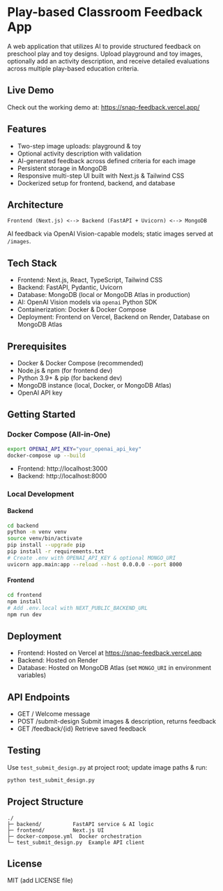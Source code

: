 # Play-based Classroom Feedback App

A web application that utilizes AI to provide structured feedback on preschool play and toy designs. Upload playground and toy images, optionally add an activity description, and receive detailed evaluations across multiple play-based education criteria.
  
## Live Demo
  
Check out the working demo at: https://snap-feedback.vercel.app/
## Features
- Two-step image uploads: playground & toy
- Optional activity description with validation
- AI-generated feedback across defined criteria for each image
- Persistent storage in MongoDB
- Responsive multi-step UI built with Next.js & Tailwind CSS
- Dockerized setup for frontend, backend, and database
## Architecture
```text
Frontend (Next.js) <--> Backend (FastAPI + Uvicorn) <--> MongoDB
```
AI feedback via OpenAI Vision-capable models; static images served at `/images`.
## Tech Stack
- Frontend: Next.js, React, TypeScript, Tailwind CSS
- Backend: FastAPI, Pydantic, Uvicorn
- Database: MongoDB (local or MongoDB Atlas in production)
- AI: OpenAI Vision models via `openai` Python SDK
- Containerization: Docker & Docker Compose
- Deployment: Frontend on Vercel, Backend on Render, Database on MongoDB Atlas
## Prerequisites
- Docker & Docker Compose (recommended)
- Node.js & npm (for frontend dev)
- Python 3.9+ & pip (for backend dev)
- MongoDB instance (local, Docker, or MongoDB Atlas)
- OpenAI API key
## Getting Started
### Docker Compose (All-in-One)
```bash
export OPENAI_API_KEY="your_openai_api_key"
docker-compose up --build
```
- Frontend: http://localhost:3000
- Backend:  http://localhost:8000
### Local Development
#### Backend
```bash
cd backend
python -m venv venv
source venv/bin/activate
pip install --upgrade pip
pip install -r requirements.txt
# Create .env with OPENAI_API_KEY & optional MONGO_URI
uvicorn app.main:app --reload --host 0.0.0.0 --port 8000
```
#### Frontend
```bash
cd frontend
npm install
# Add .env.local with NEXT_PUBLIC_BACKEND_URL
npm run dev
```

## Deployment

- Frontend: Hosted on Vercel at https://snap-feedback.vercel.app
- Backend: Hosted on Render
- Database: Hosted on MongoDB Atlas (set `MONGO_URI` in environment variables)

## API Endpoints
- GET  /                Welcome message
- POST /submit-design   Submit images & description, returns feedback
- GET  /feedback/{id}    Retrieve saved feedback
## Testing
Use `test_submit_design.py` at project root; update image paths & run:
```bash
python test_submit_design.py
```
## Project Structure
```
./
├─ backend/          FastAPI service & AI logic
├─ frontend/         Next.js UI
├─ docker-compose.yml  Docker orchestration
└─ test_submit_design.py  Example API client
```
## License
MIT (add LICENSE file)
